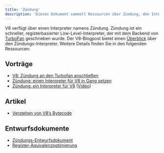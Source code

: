 ```yaml
---
title: 'Zündung'
description: 'Dieses Dokument sammelt Ressourcen über Zündung, den Interpreter von V8.'
---
```

V8 verfügt über einen Interpreter namens Zündung. Zündung ist ein schneller, registerbasierter Low-Level-Interpreter, der mit dem Backend von [TurboFan](/docs/turbofan) geschrieben wurde. Der V8-Blogpost bietet einen [Überblick](/blog/ignition-interpreter) über den Zündungs-Interpreter. Weitere Details finden Sie in den folgenden Ressourcen:

## Vorträge

- [V8: Zündung an den Turbofan anschließen](https://docs.google.com/presentation/d/1chhN90uB8yPaIhx_h2M3lPyxPgdPmkADqSNAoXYQiVE/edit)
- [Zündung: einen Interpreter für V8 in Gang setzen](https://docs.google.com/presentation/d/1HgDDXBYqCJNasBKBDf9szap1j4q4wnSHhOYpaNy5mHU/edit#slide=id.g1357e6d1a4_0_58)
- [Zündung: ein Interpreter für V8](https://docs.google.com/presentation/d/1OqjVqRhtwlKeKfvMdX6HaCIu9wpZsrzqpIVIwQSuiXQ/edit) ([Video](https://youtu.be/r5OWCtuKiAk))

## Artikel

- [Verstehen von V8’s Bytecode](https://medium.com/dailyjs/understanding-v8s-bytecode-317d46c94775)

## Entwurfsdokumente

- [Zündungs-Entwurfsdokument](https://docs.google.com/document/d/11T2CRex9hXxoJwbYqVQ32yIPMh0uouUZLdyrtmMoL44/edit?ts=56f27d9d#heading=h.6jz9dj3bnr8t)
- [Register-Äquivalenzoptimierung](https://docs.google.com/document/d/1wW_VkkIwhAAgAxLYM0wvoTEkq8XykibDIikGpWH7l1I/edit?ts=570d7131#heading=h.6jz9dj3bnr8t)
